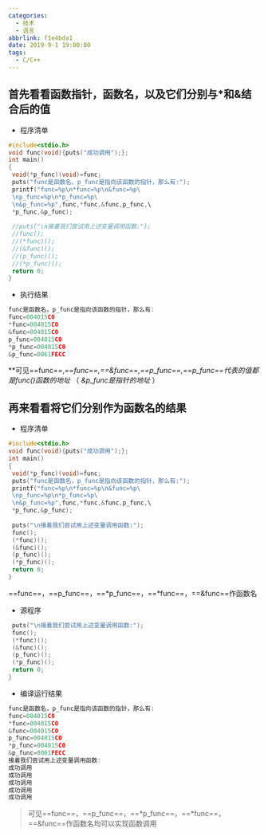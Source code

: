 ```yaml
---
categories:
  - 技术
  - 语言
abbrlink: f1e4bda1
date: 2019-9-1 19:00:00
tags:
  - C/C++
---
```

<!--more-->
## 首先看看函数指针，函数名，以及它们分别与*和&结合后的值

 - 程序清单


```c
#include<stdio.h>
void func(void){puts("成功调用");};
int main()
{
 void(*p_func)(void)=func;
 puts("func是函数名，p_func是指向该函数的指针，那么有:");
 printf("func=%p\n*func=%p\n&func=%p\
 \np_func=%p\n*p_func=%p\
 \n&p_func=%p",func,*func,&func,p_func,\
 *p_func,&p_func);
 
 //puts("\n接着我们尝试用上述变量调用函数:");
 //func();
 //(*func)();
 //(&func)();
 //(p_func)();
 //(*p_func)();
 return 0;
}
```

 - 执行结果<!-- more -->


```c
func是函数名，p_func是指向该函数的指针，那么有:
func=004015C0
*func=004015C0
&func=004015C0
p_func=004015C0
*p_func=004015C0
&p_func=0061FECC
```
**可见==func==,==*func==,==&func==,==p_func==,==*p_func==代表的值都是func()函数的地址** （ *&p_func是指针的地址* ）
## 再来看看将它们分别作为函数名的结果
- 程序清单

```c
#include<stdio.h>
void func(void){puts("成功调用");};
int main()
{
 void(*p_func)(void)=func;
 puts("func是函数名，p_func是指向该函数的指针，那么有:");
 printf("func=%p\n*func=%p\n&func=%p\
 \np_func=%p\n*p_func=%p\
 \n&p_func=%p",func,*func,&func,p_func,\
 *p_func,&p_func);
 
 puts("\n接着我们尝试用上述变量调用函数:");
 func();
 (*func)();
 (&func)();
 (p_func)();
 (*p_func)();
 return 0;
}
```

 ==func==，==p_func==，==*p_func==，==*func==，==&func==作函数名
 - 源程序


```c
 puts("\n接着我们尝试用上述变量调用函数:");
 func();
 (*func)();
 (&func)();
 (p_func)();
 (*p_func)();
 return 0;
}
```
- 编译运行结果

```c
func是函数名，p_func是指向该函数的指针，那么有:
func=004015C0
*func=004015C0
&func=004015C0
p_func=004015C0
*p_func=004015C0
&p_func=0061FECC
接着我们尝试用上述变量调用函数:
成功调用
成功调用
成功调用
成功调用
成功调用
```

>  可见==func==，==p_func==，==*p_func==，==*func==，==&func==作函数名均可以实现函数调用
